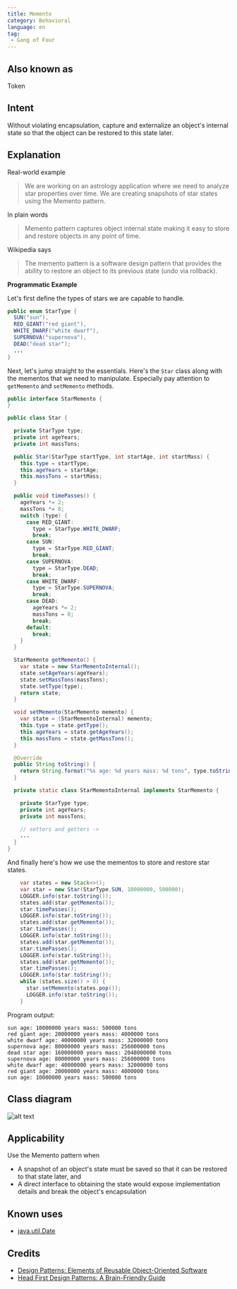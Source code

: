 ```yaml
---
title: Memento
category: Behavioral
language: en
tag:
 - Gang of Four
---
```


## Also known as

Token

## Intent

Without violating encapsulation, capture and externalize an object's internal state so that the 
object can be restored to this state later.

## Explanation

Real-world example

> We are working on an astrology application where we need to analyze star properties over time. We 
> are creating snapshots of star states using the Memento pattern.

In plain words

> Memento pattern captures object internal state making it easy to store and restore objects in any 
> point of time.

Wikipedia says

> The memento pattern is a software design pattern that provides the ability to restore an object to 
> its previous state (undo via rollback).

**Programmatic Example**

Let's first define the types of stars we are capable to handle.

```java
public enum StarType {
  SUN("sun"),
  RED_GIANT("red giant"),
  WHITE_DWARF("white dwarf"),
  SUPERNOVA("supernova"),
  DEAD("dead star");
  ...
}
```

Next, let's jump straight to the essentials. Here's the `Star` class along with the mementos that we 
need to manipulate. Especially pay attention to `getMemento` and `setMemento` methods.

```java
public interface StarMemento {
}

public class Star {

  private StarType type;
  private int ageYears;
  private int massTons;

  public Star(StarType startType, int startAge, int startMass) {
    this.type = startType;
    this.ageYears = startAge;
    this.massTons = startMass;
  }

  public void timePasses() {
    ageYears *= 2;
    massTons *= 8;
    switch (type) {
      case RED_GIANT:
        type = StarType.WHITE_DWARF;
        break;
      case SUN:
        type = StarType.RED_GIANT;
        break;
      case SUPERNOVA:
        type = StarType.DEAD;
        break;
      case WHITE_DWARF:
        type = StarType.SUPERNOVA;
        break;
      case DEAD:
        ageYears *= 2;
        massTons = 0;
        break;
      default:
        break;
    }
  }

  StarMemento getMemento() {
    var state = new StarMementoInternal();
    state.setAgeYears(ageYears);
    state.setMassTons(massTons);
    state.setType(type);
    return state;
  }

  void setMemento(StarMemento memento) {
    var state = (StarMementoInternal) memento;
    this.type = state.getType();
    this.ageYears = state.getAgeYears();
    this.massTons = state.getMassTons();
  }

  @Override
  public String toString() {
    return String.format("%s age: %d years mass: %d tons", type.toString(), ageYears, massTons);
  }

  private static class StarMementoInternal implements StarMemento {

    private StarType type;
    private int ageYears;
    private int massTons;

    // setters and getters ->
    ...
  }
}
```

And finally here's how we use the mementos to store and restore star states.

```java
    var states = new Stack<>();
    var star = new Star(StarType.SUN, 10000000, 500000);
    LOGGER.info(star.toString());
    states.add(star.getMemento());
    star.timePasses();
    LOGGER.info(star.toString());
    states.add(star.getMemento());
    star.timePasses();
    LOGGER.info(star.toString());
    states.add(star.getMemento());
    star.timePasses();
    LOGGER.info(star.toString());
    states.add(star.getMemento());
    star.timePasses();
    LOGGER.info(star.toString());
    while (states.size() > 0) {
      star.setMemento(states.pop());
      LOGGER.info(star.toString());
    }
```

Program output:

```
sun age: 10000000 years mass: 500000 tons
red giant age: 20000000 years mass: 4000000 tons
white dwarf age: 40000000 years mass: 32000000 tons
supernova age: 80000000 years mass: 256000000 tons
dead star age: 160000000 years mass: 2048000000 tons
supernova age: 80000000 years mass: 256000000 tons
white dwarf age: 40000000 years mass: 32000000 tons
red giant age: 20000000 years mass: 4000000 tons
sun age: 10000000 years mass: 500000 tons
```

## Class diagram

![alt text](./etc/memento.png "Memento")

## Applicability

Use the Memento pattern when

* A snapshot of an object's state must be saved so that it can be restored to that state later, and
* A direct interface to obtaining the state would expose implementation details and break the 
object's encapsulation

## Known uses

* [java.util.Date](http://docs.oracle.com/javase/8/docs/api/java/util/Date.html)

## Credits

* [Design Patterns: Elements of Reusable Object-Oriented Software](https://www.amazon.com/gp/product/0201633612/ref=as_li_tl?ie=UTF8&camp=1789&creative=9325&creativeASIN=0201633612&linkCode=as2&tag=javadesignpat-20&linkId=675d49790ce11db99d90bde47f1aeb59)
* [Head First Design Patterns: A Brain-Friendly Guide](https://www.amazon.com/gp/product/0596007124/ref=as_li_tl?ie=UTF8&camp=1789&creative=9325&creativeASIN=0596007124&linkCode=as2&tag=javadesignpat-20&linkId=6b8b6eea86021af6c8e3cd3fc382cb5b)
